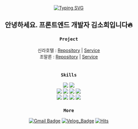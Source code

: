 <div align="center">
  
  [![Typing SVG](https://readme-typing-svg.demolab.com?font=Roboto+Slab&weight=500&size=25&pause=1000&color=71CAF7&background=FFFFFF00&center=true&vCenter=true&width=435&lines=Hi+there%2C+I'm+Sohee+)](https://git.io/typing-svg)
  
<h2>안녕하세요. 프론트엔드 개발자 김소희입니다🔥</h2>

### `Project`
신라호텔 : <a href="https://github.com/team-moabam/moabam-FE">Repository</a> | <a href="https://www.moabam.com">Service</a>
<br>
조말론 : <a href="https://github.com/team-moabam/moabam-FE">Repository</a> | <a href="https://www.moabam.com">Service</a>
<br>
<br>

### `Skills`
  <img src="https://img.shields.io/badge/React-61DAFB?style=for-the-badge&logo=React&logoColor=white">
  <img src="https://img.shields.io/badge/React_Native-20232A?style=for-the-badge&logo=React&logoColor=white">
  <br>
  <img src="https://img.shields.io/badge/javascript-F7DF1E?style=for-the-badge&logo=javascript&logoColor=white">
  <img src="https://img.shields.io/badge/typescript-1572B6?style=for-the-badge&logo=typescript&logoColor=white">
  <img src="https://img.shields.io/badge/Node.js-5FA04E?style=for-the-badge&logo=Node.js&logoColor=white">
   <img src="https://img.shields.io/badge/MariaDB-003545?style=for-the-badge&logo=MariaDB&logoColor=white">
 <br>
  <img src="https://img.shields.io/badge/tailwindcss-06B6D4?style=for-the-badge&logo=typescript&logoColor=white">
  <img src="https://img.shields.io/badge/Sass-CC6699?style=for-the-badge&logo=Sass&logoColor=white">
  <img src="https://img.shields.io/badge/HTML5-E34F26?style=for-the-badge&logo=HTML5&logoColor=white">
  <img src="https://img.shields.io/badge/CSS3-1572B6?style=for-the-badge&logo=CSS3&logoColor=white">
<br>

### `More`
[![Gmail Badge](https://img.shields.io/badge/Gmail-d14836?style=flat-square&logo=Gmail&logoColor=white&link=mailto:kpong358@gmail.com)](mailto:kpong358@gmail.com)
[![Velog_Badge](https://img.shields.io/badge/Velog-20C997?style=flat-square&logo=Velog&logoColor=white)](https://velog.io/@ssssso2/posts)
[![Hits](https://hits.seeyoufarm.com/api/count/incr/badge.svg?url=https%3A%2F%2Fgithub.com%2Fssso2%2Fssso2&count_bg=%236ACAE3&title_bg=%23D4D9DA&icon=&icon_color=%23FFFFFF&title=View&edge_flat=false)](https://hits.seeyoufarm.com)
</div>
